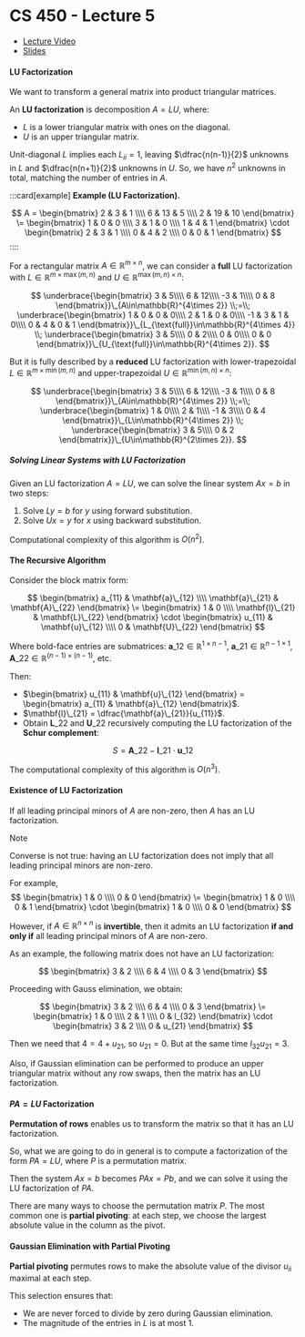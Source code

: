 # CS 450 - Lecture 5

* [Lecture Video](https://mediaspace.illinois.edu/media/t/1_tw0jek7s/330048022)
* [Slides](https://relate.cs.illinois.edu/course/cs450-s24/f/lectures/02-lecture.pdf)

#### LU Factorization

We want to transform a general matrix into product triangular matrices.

An **LU factorization** is decomposition $A = LU$, where:

- $L$ is a lower triangular matrix with ones on the diagonal.
- $U$ is an upper triangular matrix.

Unit-diagonal $L$ implies each $L_{ii} = 1$, leaving $\dfrac{n(n-1)}{2}$ 
unknowns in $L$ and $\dfrac{n(n+1)}{2}$ unknowns in $U$. So, we have
$n^2$ unknowns in total, matching the number of entries in $A$.

:::card[example]
**Example (LU Factorization).**

$$
A =
\begin{bmatrix}
2 & 3 & 1 \\\\
6 & 13 & 5 \\\\
2 & 19 & 10
\end{bmatrix}
\=
\begin{bmatrix}
1 & 0 & 0 \\\\
3 & 1 & 0 \\\\
1 & 4 & 1
\end{bmatrix}
\cdot
\begin{bmatrix}
2 & 3 & 1 \\\\
0 & 4 & 2 \\\\
0 & 0 & 1
\end{bmatrix}
$$
::::

For a rectangular matrix $A \in \mathbb{R}^{m \times n}$, we can consider a
**full** LU factorization with $L \in \mathbb{R}^{m \times \max(m, n)}$ and
$U \in \mathbb{R}^{\max(m, n) \times n}$:

$$
\underbrace{\begin{bmatrix}
 3 & 5\\\\
 6 & 12\\\\
-3 & 1\\\\
 0 & 8
\end{bmatrix}}\_{A\in\mathbb{R}^{4\times 2}}
\\;=\\;
\underbrace{\begin{bmatrix}
 1 & 0 & 0 & 0\\\\
 2 & 1 & 0 & 0\\\\
-1 & 3 & 1 & 0\\\\
 0 & 4 & 0 & 1
\end{bmatrix}}\_{L_{\text{full}}\in\mathbb{R}^{4\times 4}}
\\;
\underbrace{\begin{bmatrix}
 3 & 5\\\\
 0 & 2\\\\
 0 & 0\\\\
 0 & 0
\end{bmatrix}}\_{U_{\text{full}}\in\mathbb{R}^{4\times 2}}.
$$

But it is fully described by a **reduced** LU factorization with lower-trapezoidal $L \in \mathbb{R}^{m \times \min(m, n)}$ and 
upper-trapezoidal $U \in \mathbb{R}^{\min(m, n) \times n}$:

$$
\underbrace{\begin{bmatrix}
 3 & 5\\\\
 6 & 12\\\\
-3 & 1\\\\
 0 & 8
\end{bmatrix}}\_{A\in\mathbb{R}^{4\times 2}}
\\;=\\;
\underbrace{\begin{bmatrix}
 1 & 0\\\\
 2 & 1\\\\
-1 & 3\\\\
 0 & 4
\end{bmatrix}}\_{L\in\mathbb{R}^{4\times 2}}
\\;
\underbrace{\begin{bmatrix}
 3 & 5\\\\
 0 & 2
\end{bmatrix}}\_{U\in\mathbb{R}^{2\times 2}}.
$$

##### Solving Linear Systems with LU Factorization
Given an LU factorization $A = LU$, we can solve the linear system $Ax = b$ in two steps:

1. Solve $Ly = b$ for $y$ using forward substitution.
2. Solve $Ux = y$ for $x$ using backward substitution.

Computational complexity of this algorithm is $O(n^2)$.

#### The Recursive Algorithm

Consider the block matrix form:

$$
\begin{bmatrix}
 a_{11} & \mathbf{a}\_{12} \\\\
    \mathbf{a}\_{21} & \mathbf{A}\_{22}
\end{bmatrix}
\=
\begin{bmatrix}
    1 & 0 \\\\
    \mathbf{l}\_{21} & \mathbf{L}\_{22}
\end{bmatrix}
\cdot
\begin{bmatrix}
 u_{11} & \mathbf{u}\_{12} \\\\
    0 & \mathbf{U}\_{22}
\end{bmatrix}
$$

Where bold-face entries are submatrices: $\mathbf{a}\_{12} \in \mathbb{R}^{1 \times n-1}$, $\mathbf{a}\_{21} \in \mathbb{R}^{n-1 \times 1}$, $\mathbf{A}\_{22} \in \mathbb{R}^{(n-1) \times (n-1)}$, etc.

Then:

- $\begin{bmatrix} u_{11} & \mathbf{u}\_{12} \end{bmatrix} = \begin{bmatrix} a_{11} & \mathbf{a}\_{12} \end{bmatrix}$.
- $\mathbf{l}\_{21} = \dfrac{\mathbf{a}\_{21}}{u_{11}}$.
- Obtain $\mathbf{L}\_{22}$ and $\mathbf{U}\_{22}$ recursively computing the LU factorization of the **Schur complement**:

$$
S = \mathbf{A}\_{22} - \mathbf{l}\_{21} \cdot \mathbf{u}\_{12}
$$

The computational complexity of this algorithm is $O(n^3)$.

#### Existence of LU Factorization

If all leading principal minors of $A$ are non-zero, then $A$ has an LU factorization.

> [!NOTE]
> Converse is not true: having an LU factorization does not imply that all leading principal minors are non-zero.
>
> For example,
> $$
> \begin{bmatrix}
> 1 & 0 \\\\
> 0 & 0
> \end{bmatrix}
> \=
> \begin{bmatrix}
> 1 & 0 \\\\
> 0 & 1
> \end{bmatrix}
> \cdot
> \begin{bmatrix}
> 1 & 0 \\\\
> 0 & 0
> \end{bmatrix}
> $$
>
> However, if $A \in \mathbb{R}^{n\times n}$ is **invertible**, then it 
> admits an LU factorization **if and only if** all leading principal
> minors of $A$ are non-zero.


As an example, the following matrix does not have an LU factorization:

$$
\begin{bmatrix}
3 & 2 \\\\
6 & 4 \\\\
0 & 3
\end{bmatrix}
$$

Proceeding with Gauss elimination, we obtain:

$$
\begin{bmatrix}
3 & 2 \\\\
6 & 4 \\\\
0 & 3
\end{bmatrix}
\=
\begin{bmatrix}
1 & 0 \\\\
2 & 1 \\\\
0 & l_{32}
\end{bmatrix}
\cdot
\begin{bmatrix}
3 & 2 \\\\
0 & u_{21}
\end{bmatrix}
$$

Then we need that $4 = 4 + u_{21}$, so $u_{21} = 0$. But at the
same time $l_{32} u_{21} = 3$.

Also, if Gaussian elimination can be performed to produce an upper triangular matrix without any row swaps, then the matrix has an LU factorization.

#### $PA = LU$ Factorization

**Permutation of rows** enables us to transform the matrix so that it has an LU factorization.

So, what we are going to do in general is to compute a factorization of the form $PA = LU$, where $P$ is a permutation matrix.

Then the system $Ax = b$ becomes $PAx = Pb$, and we can solve it using the LU factorization of $PA$.

There are many ways to choose the permutation matrix $P$. The most common one is **partial pivoting**: at each step, we choose the largest absolute value in the column as the pivot.

#### Gaussian Elimination with Partial Pivoting

**Partial pivoting** permutes rows to make the absolute value of
the divisor $u_{ii}$ maximal at each step.

This selection ensures that:
- We are never forced to divide by zero during Gaussian elimination.
- The magnitude of the entries in $L$ is at most 1.

